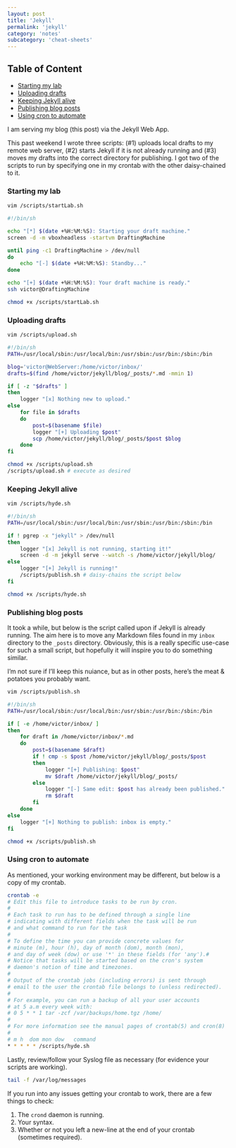 ```yaml
---
layout: post
title: 'Jekyll'
permalink: 'jekyll'
category: 'notes'
subcategory: 'cheat-sheets'
---
```


## Table of Content
* [Starting my lab](#starting-my-lab)
* [Uploading drafts](#uploading-drafts)
* [Keeping Jekyll alive](#keeping-jekyll-alive)
* [Publishing blog posts](#publishing-blog-posts)
* [Using cron to automate](#using-cron-to-automate)

I am serving my blog (this post) via the Jekyll Web App.

This past weekend I wrote three scripts: (#1) uploads local drafts to my remote web server, (#2) starts Jekyll if it is not already running and (#3) moves my drafts into the correct directory for publishing. I got two of the scripts to run by specifying one in my crontab with the other daisy-chained to it.

### Starting my lab
```bash
vim /scripts/startLab.sh
```
```bash
#!/bin/sh

echo "[*] $(date +%H:%M:%S): Starting your draft machine."
screen -d -m vboxheadless -startvm DraftingMachine

until ping -c1 DraftingMachine > /dev/null
do 
	echo "[-] $(date +%H:%M:%S): Standby..."
done

echo "[+] $(date +%H:%M:%S): Your draft machine is ready."
ssh victor@DraftingMachine
```
```bash
chmod +x /scripts/startLab.sh
```
### Uploading drafts
```bash
vim /scripts/upload.sh
```
```bash
#!/bin/sh
PATH=/usr/local/sbin:/usr/local/bin:/usr/sbin:/usr/bin:/sbin:/bin

blog='victor@WebServer:/home/victor/inbox/'
drafts=$(find /home/victor/jekyll/blog/_posts/*.md -mmin 1)

if [ -z "$drafts" ]
then 
	logger "[x] Nothing new to upload."
else 
	for file in $drafts
	do
		post=$(basename $file)
		logger "[+] Uploading $post"
		scp /home/victor/jekyll/blog/_posts/$post $blog
	done
fi
```
```bash
chmod +x /scripts/upload.sh
/scripts/upload.sh # execute as desired
```
### Keeping Jekyll alive
```bash
vim /scripts/hyde.sh
```
```bash
#!/bin/sh
PATH=/usr/local/sbin:/usr/local/bin:/usr/sbin:/usr/bin:/sbin:/bin

if ! pgrep -x "jekyll" > /dev/null
then
	logger "[x] Jekyll is not running, starting it!"
	screen -d -m jekyll serve --watch -s /home/victor/jekyll/blog/
else
	logger "[+] Jekyll is running!"
	/scripts/publish.sh	# daisy-chains the script below
fi
```
```bash
chmod +x /scripts/hyde.sh
```
### Publishing blog posts

It took a while, but below is the script called upon if Jekyll is already running. The aim here is to move any Markdown files found in my `inbox` directory to the `_posts` directory. Obviously, this is a really specific use-case for such a small script, but hopefully it will inspire you to do something similar.

I’m not sure if I’ll keep this nuiance, but as in other posts, here’s the meat & potatoes you probably want.
```bash
vim /scripts/publish.sh
```
```bash
#!/bin/sh
PATH=/usr/local/sbin:/usr/local/bin:/usr/sbin:/usr/bin:/sbin:/bin

if [ -e /home/victor/inbox/ ]
then
	for draft in /home/victor/inbox/*.md
	do
		post=$(basename $draft)
		if ! cmp -s $post /home/victor/jekyll/blog/_posts/$post
		then
			logger "[+] Publishing: $post"
			mv $draft /home/victor/jekyll/blog/_posts/
		else 
			logger "[-] Same edit: $post has already been published."
			rm $draft
		fi
	done
else
	logger "[+] Nothing to publish: inbox is empty."
fi
```
```bash
chmod +x /scripts/publish.sh
```
### Using cron to automate
As mentioned, your working environment may be different, but below is a copy of my crontab.
```bash
crontab -e
# Edit this file to introduce tasks to be run by cron.
# 
# Each task to run has to be defined through a single line
# indicating with different fields when the task will be run
# and what command to run for the task
# 
# To define the time you can provide concrete values for
# minute (m), hour (h), day of month (dom), month (mon),
# and day of week (dow) or use '*' in these fields (for 'any').# 
# Notice that tasks will be started based on the cron's system
# daemon's notion of time and timezones.
# 
# Output of the crontab jobs (including errors) is sent through
# email to the user the crontab file belongs to (unless redirected).
# 
# For example, you can run a backup of all your user accounts
# at 5 a.m every week with:
# 0 5 * * 1 tar -zcf /var/backups/home.tgz /home/
# 
# For more information see the manual pages of crontab(5) and cron(8)
# 
# m h  dom mon dow   command
* * * * * /scripts/hyde.sh
```

Lastly, review/follow your Syslog file as necessary (for evidence your scripts are working).
```bash
tail -f /var/log/messages
```
If you run into any issues getting your crontab to work, there are a few things to check:
1. The `crond` daemon is running.
2. Your syntax.
3. Whether or not you left a new-line at the end of your crontab (sometimes required).
